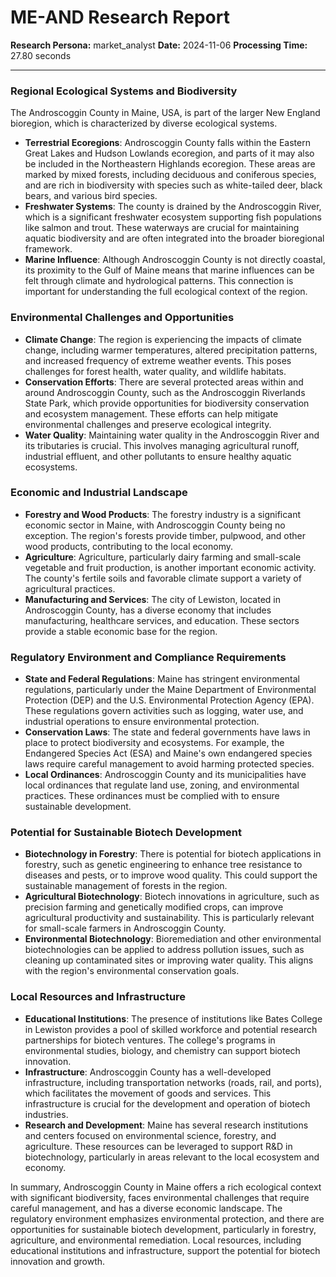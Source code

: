 # ME-AND Research Report

**Research Persona:** market_analyst
**Date:** 2024-11-06
**Processing Time:** 27.80 seconds

---

### Regional Ecological Systems and Biodiversity

The Androscoggin County in Maine, USA, is part of the larger New England bioregion, which is characterized by diverse ecological systems.

- **Terrestrial Ecoregions**: Androscoggin County falls within the Eastern Great Lakes and Hudson Lowlands ecoregion, and parts of it may also be included in the Northeastern Highlands ecoregion. These areas are marked by mixed forests, including deciduous and coniferous species, and are rich in biodiversity with species such as white-tailed deer, black bears, and various bird species.
- **Freshwater Systems**: The county is drained by the Androscoggin River, which is a significant freshwater ecosystem supporting fish populations like salmon and trout. These waterways are crucial for maintaining aquatic biodiversity and are often integrated into the broader bioregional framework.
- **Marine Influence**: Although Androscoggin County is not directly coastal, its proximity to the Gulf of Maine means that marine influences can be felt through climate and hydrological patterns. This connection is important for understanding the full ecological context of the region.

### Environmental Challenges and Opportunities

- **Climate Change**: The region is experiencing the impacts of climate change, including warmer temperatures, altered precipitation patterns, and increased frequency of extreme weather events. This poses challenges for forest health, water quality, and wildlife habitats.
- **Conservation Efforts**: There are several protected areas within and around Androscoggin County, such as the Androscoggin Riverlands State Park, which provide opportunities for biodiversity conservation and ecosystem management. These efforts can help mitigate environmental challenges and preserve ecological integrity.
- **Water Quality**: Maintaining water quality in the Androscoggin River and its tributaries is crucial. This involves managing agricultural runoff, industrial effluent, and other pollutants to ensure healthy aquatic ecosystems.

### Economic and Industrial Landscape

- **Forestry and Wood Products**: The forestry industry is a significant economic sector in Maine, with Androscoggin County being no exception. The region's forests provide timber, pulpwood, and other wood products, contributing to the local economy.
- **Agriculture**: Agriculture, particularly dairy farming and small-scale vegetable and fruit production, is another important economic activity. The county's fertile soils and favorable climate support a variety of agricultural practices.
- **Manufacturing and Services**: The city of Lewiston, located in Androscoggin County, has a diverse economy that includes manufacturing, healthcare services, and education. These sectors provide a stable economic base for the region.

### Regulatory Environment and Compliance Requirements

- **State and Federal Regulations**: Maine has stringent environmental regulations, particularly under the Maine Department of Environmental Protection (DEP) and the U.S. Environmental Protection Agency (EPA). These regulations govern activities such as logging, water use, and industrial operations to ensure environmental protection.
- **Conservation Laws**: The state and federal governments have laws in place to protect biodiversity and ecosystems. For example, the Endangered Species Act (ESA) and Maine's own endangered species laws require careful management to avoid harming protected species.
- **Local Ordinances**: Androscoggin County and its municipalities have local ordinances that regulate land use, zoning, and environmental practices. These ordinances must be complied with to ensure sustainable development.

### Potential for Sustainable Biotech Development

- **Biotechnology in Forestry**: There is potential for biotech applications in forestry, such as genetic engineering to enhance tree resistance to diseases and pests, or to improve wood quality. This could support the sustainable management of forests in the region.
- **Agricultural Biotechnology**: Biotech innovations in agriculture, such as precision farming and genetically modified crops, can improve agricultural productivity and sustainability. This is particularly relevant for small-scale farmers in Androscoggin County.
- **Environmental Biotechnology**: Bioremediation and other environmental biotechnologies can be applied to address pollution issues, such as cleaning up contaminated sites or improving water quality. This aligns with the region's environmental conservation goals.

### Local Resources and Infrastructure

- **Educational Institutions**: The presence of institutions like Bates College in Lewiston provides a pool of skilled workforce and potential research partnerships for biotech ventures. The college's programs in environmental studies, biology, and chemistry can support biotech innovation.
- **Infrastructure**: Androscoggin County has a well-developed infrastructure, including transportation networks (roads, rail, and ports), which facilitates the movement of goods and services. This infrastructure is crucial for the development and operation of biotech industries.
- **Research and Development**: Maine has several research institutions and centers focused on environmental science, forestry, and agriculture. These resources can be leveraged to support R&D in biotechnology, particularly in areas relevant to the local ecosystem and economy.

In summary, Androscoggin County in Maine offers a rich ecological context with significant biodiversity, faces environmental challenges that require careful management, and has a diverse economic landscape. The regulatory environment emphasizes environmental protection, and there are opportunities for sustainable biotech development, particularly in forestry, agriculture, and environmental remediation. Local resources, including educational institutions and infrastructure, support the potential for biotech innovation and growth.